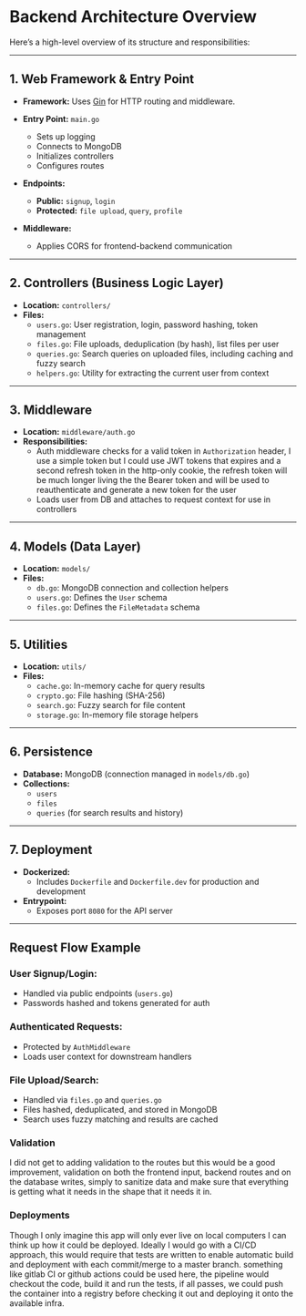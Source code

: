 # Backend Architecture Overview

Here’s a high-level overview of its structure and responsibilities:

---

## 1. Web Framework & Entry Point

- **Framework:** Uses [Gin](https://github.com/gin-gonic/gin) for HTTP routing and middleware.
- **Entry Point:** `main.go`
  - Sets up logging
  - Connects to MongoDB
  - Initializes controllers
  - Configures routes

- **Endpoints:**
  - **Public:** `signup`, `login`
  - **Protected:** `file upload`, `query`, `profile`

- **Middleware:**
  - Applies CORS for frontend-backend communication

---

## 2. Controllers (Business Logic Layer)

- **Location:** `controllers/`
- **Files:**
  - `users.go`: User registration, login, password hashing, token management
  - `files.go`: File uploads, deduplication (by hash), list files per user
  - `queries.go`: Search queries on uploaded files, including caching and fuzzy search
  - `helpers.go`: Utility for extracting the current user from context

---

## 3. Middleware

- **Location:** `middleware/auth.go`
- **Responsibilities:**
  - Auth middleware checks for a valid token in `Authorization` header, I use a simple token but I could use JWT tokens that expires and a second refresh token in the http-only cookie, the refresh token will be much longer living the the Bearer token and will be used to reauthenticate and generate a new token for the user
  - Loads user from DB and attaches to request context for use in controllers

---

## 4. Models (Data Layer)

- **Location:** `models/`
- **Files:**
  - `db.go`: MongoDB connection and collection helpers
  - `users.go`: Defines the `User` schema
  - `files.go`: Defines the `FileMetadata` schema

---

## 5. Utilities

- **Location:** `utils/`
- **Files:**
  - `cache.go`: In-memory cache for query results
  - `crypto.go`: File hashing (SHA-256)
  - `search.go`: Fuzzy search for file content
  - `storage.go`: In-memory file storage helpers

---

## 6. Persistence

- **Database:** MongoDB (connection managed in `models/db.go`)
- **Collections:**
  - `users`
  - `files`
  - `queries` (for search results and history)

---

## 7. Deployment

- **Dockerized:**
  - Includes `Dockerfile` and `Dockerfile.dev` for production and development
- **Entrypoint:**
  - Exposes port `8080` for the API server

---

## Request Flow Example

### User Signup/Login:
- Handled via public endpoints (`users.go`)
- Passwords hashed and tokens generated for auth

### Authenticated Requests:
- Protected by `AuthMiddleware`
- Loads user context for downstream handlers

### File Upload/Search:
- Handled via `files.go` and `queries.go`
- Files hashed, deduplicated, and stored in MongoDB
- Search uses fuzzy matching and results are cached

### Validation
I did not get to adding validation to the routes but this would be a good improvement, validation on both the frontend input, backend routes and on the database writes, simply to sanitize data and make sure that everything is getting what it needs in the shape that it needs it in.

### Deployments
Though I only imagine this app will only ever live on local computers I can think up how it could be deployed.
Ideally I would go with a CI/CD approach, this would require that tests are written to enable automatic build and deployment with each commit/merge to a master branch. something like gitlab CI or github actions could be used here, the pipeline would checkout the code, build it and run the tests, if all passes, we could push the container into a registry before checking it out and deploying it onto the available infra.
